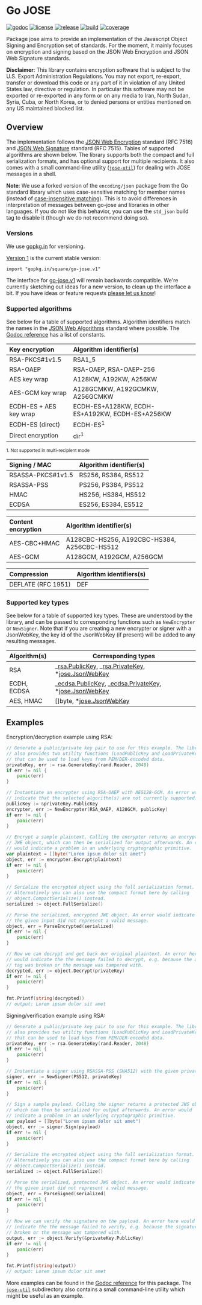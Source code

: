 # Go JOSE

[![godoc](http://img.shields.io/badge/godoc-reference-blue.svg?style=flat)](https://godoc.org/gopkg.in/square/go-jose.v1) [![license](http://img.shields.io/badge/license-apache_2.0-blue.svg?style=flat)](https://raw.githubusercontent.com/square/go-jose/master/LICENSE)
[![release](https://img.shields.io/github/release/square/go-jose.svg?style=flat)](https://github.com/square/go-jose/releases)
[![build](https://travis-ci.org/square/go-jose.svg?branch=master)](https://travis-ci.org/square/go-jose)
[![coverage](https://coveralls.io/repos/github/square/go-jose/badge.svg?branch=master)](https://coveralls.io/r/square/go-jose)

Package jose aims to provide an implementation of the Javascript Object Signing
and Encryption set of standards. For the moment, it mainly focuses on encryption
and signing based on the JSON Web Encryption and JSON Web Signature standards.

**Disclaimer**: This library contains encryption software that is subject to
the U.S. Export Administration Regulations. You may not export, re-export,
transfer or download this code or any part of it in violation of any United
States law, directive or regulation. In particular this software may not be
exported or re-exported in any form or on any media to Iran, North Sudan,
Syria, Cuba, or North Korea, or to denied persons or entities mentioned on any
US maintained blocked list.

## Overview

The implementation follows the
[JSON Web Encryption](http://dx.doi.org/10.17487/RFC7516)
standard (RFC 7516) and
[JSON Web Signature](http://dx.doi.org/10.17487/RFC7515)
standard (RFC 7515). Tables of supported algorithms are shown below.
The library supports both the compact and full serialization formats, and has
optional support for multiple recipients. It also comes with a small
command-line utility
([`jose-util`](https://github.com/square/go-jose/tree/master/jose-util))
for dealing with JOSE messages in a shell.

**Note**: We use a forked version of the `encoding/json` package from the Go
standard library which uses case-sensitive matching for member names (instead
of [case-insensitive matching](https://www.ietf.org/mail-archive/web/json/current/msg03763.html)).
This is to avoid differences in interpretation of messages between go-jose and
libraries in other languages. If you do not like this behavior, you can use the
`std_json` build tag to disable it (though we do not recommend doing so).

### Versions

We use [gopkg.in](https://gopkg.in) for versioning.

[Version 1](https://gopkg.in/square/go-jose.v1) is the current stable version:

    import "gopkg.in/square/go-jose.v1"

The interface for [go-jose.v1](https://gopkg.in/square/go-jose.v1) will remain
backwards compatible. We're currently sketching out ideas for a new version, to
clean up the interface a bit. If you have ideas or feature requests [please let
us know](https://github.com/square/go-jose/issues/64)!

### Supported algorithms

See below for a table of supported algorithms. Algorithm identifiers match
the names in the
[JSON Web Algorithms](http://dx.doi.org/10.17487/RFC7518)
standard where possible. The
[Godoc reference](https://godoc.org/github.com/square/go-jose#pkg-constants)
has a list of constants.

| Key encryption         | Algorithm identifier(s)                        |
| :--------------------- | :--------------------------------------------- |
| RSA-PKCS#1v1.5         | RSA1_5                                         |
| RSA-OAEP               | RSA-OAEP, RSA-OAEP-256                         |
| AES key wrap           | A128KW, A192KW, A256KW                         |
| AES-GCM key wrap       | A128GCMKW, A192GCMKW, A256GCMKW                |
| ECDH-ES + AES key wrap | ECDH-ES+A128KW, ECDH-ES+A192KW, ECDH-ES+A256KW |
| ECDH-ES (direct)       | ECDH-ES<sup>1</sup>                            |
| Direct encryption      | dir<sup>1</sup>                                |

<sup>1. Not supported in multi-recipient mode</sup>

| Signing / MAC     | Algorithm identifier(s) |
| :---------------- | :---------------------- |
| RSASSA-PKCS#1v1.5 | RS256, RS384, RS512     |
| RSASSA-PSS        | PS256, PS384, PS512     |
| HMAC              | HS256, HS384, HS512     |
| ECDSA             | ES256, ES384, ES512     |

| Content encryption | Algorithm identifier(s)                     |
| :----------------- | :------------------------------------------ |
| AES-CBC+HMAC       | A128CBC-HS256, A192CBC-HS384, A256CBC-HS512 |
| AES-GCM            | A128GCM, A192GCM, A256GCM                   |

| Compression        | Algorithm identifiers(s) |
| :----------------- | ------------------------ |
| DEFLATE (RFC 1951) | DEF                      |

### Supported key types

See below for a table of supported key types. These are understood by the
library, and can be passed to corresponding functions such as `NewEncrypter` or
`NewSigner`. Note that if you are creating a new encrypter or signer with a
JsonWebKey, the key id of the JsonWebKey (if present) will be added to any
resulting messages.

| Algorithm(s) | Corresponding types                                                                                                                                                                                                 |
| :----------- | ------------------------------------------------------------------------------------------------------------------------------------------------------------------------------------------------------------------- |
| RSA          | _[rsa.PublicKey](http://golang.org/pkg/crypto/rsa/#PublicKey), _[rsa.PrivateKey](http://golang.org/pkg/crypto/rsa/#PrivateKey), \*[jose.JsonWebKey](https://godoc.org/github.com/square/go-jose#JsonWebKey)         |
| ECDH, ECDSA  | _[ecdsa.PublicKey](http://golang.org/pkg/crypto/ecdsa/#PublicKey), _[ecdsa.PrivateKey](http://golang.org/pkg/crypto/ecdsa/#PrivateKey), \*[jose.JsonWebKey](https://godoc.org/github.com/square/go-jose#JsonWebKey) |
| AES, HMAC    | []byte, \*[jose.JsonWebKey](https://godoc.org/github.com/square/go-jose#JsonWebKey)                                                                                                                                 |

## Examples

Encryption/decryption example using RSA:

```Go
// Generate a public/private key pair to use for this example. The library
// also provides two utility functions (LoadPublicKey and LoadPrivateKey)
// that can be used to load keys from PEM/DER-encoded data.
privateKey, err := rsa.GenerateKey(rand.Reader, 2048)
if err != nil {
	panic(err)
}

// Instantiate an encrypter using RSA-OAEP with AES128-GCM. An error would
// indicate that the selected algorithm(s) are not currently supported.
publicKey := &privateKey.PublicKey
encrypter, err := NewEncrypter(RSA_OAEP, A128GCM, publicKey)
if err != nil {
	panic(err)
}

// Encrypt a sample plaintext. Calling the encrypter returns an encrypted
// JWE object, which can then be serialized for output afterwards. An error
// would indicate a problem in an underlying cryptographic primitive.
var plaintext = []byte("Lorem ipsum dolor sit amet")
object, err := encrypter.Encrypt(plaintext)
if err != nil {
	panic(err)
}

// Serialize the encrypted object using the full serialization format.
// Alternatively you can also use the compact format here by calling
// object.CompactSerialize() instead.
serialized := object.FullSerialize()

// Parse the serialized, encrypted JWE object. An error would indicate that
// the given input did not represent a valid message.
object, err = ParseEncrypted(serialized)
if err != nil {
	panic(err)
}

// Now we can decrypt and get back our original plaintext. An error here
// would indicate the the message failed to decrypt, e.g. because the auth
// tag was broken or the message was tampered with.
decrypted, err := object.Decrypt(privateKey)
if err != nil {
	panic(err)
}

fmt.Printf(string(decrypted))
// output: Lorem ipsum dolor sit amet
```

Signing/verification example using RSA:

```Go
// Generate a public/private key pair to use for this example. The library
// also provides two utility functions (LoadPublicKey and LoadPrivateKey)
// that can be used to load keys from PEM/DER-encoded data.
privateKey, err := rsa.GenerateKey(rand.Reader, 2048)
if err != nil {
	panic(err)
}

// Instantiate a signer using RSASSA-PSS (SHA512) with the given private key.
signer, err := NewSigner(PS512, privateKey)
if err != nil {
	panic(err)
}

// Sign a sample payload. Calling the signer returns a protected JWS object,
// which can then be serialized for output afterwards. An error would
// indicate a problem in an underlying cryptographic primitive.
var payload = []byte("Lorem ipsum dolor sit amet")
object, err := signer.Sign(payload)
if err != nil {
	panic(err)
}

// Serialize the encrypted object using the full serialization format.
// Alternatively you can also use the compact format here by calling
// object.CompactSerialize() instead.
serialized := object.FullSerialize()

// Parse the serialized, protected JWS object. An error would indicate that
// the given input did not represent a valid message.
object, err = ParseSigned(serialized)
if err != nil {
	panic(err)
}

// Now we can verify the signature on the payload. An error here would
// indicate the the message failed to verify, e.g. because the signature was
// broken or the message was tampered with.
output, err := object.Verify(&privateKey.PublicKey)
if err != nil {
	panic(err)
}

fmt.Printf(string(output))
// output: Lorem ipsum dolor sit amet
```

More examples can be found in the [Godoc
reference](https://godoc.org/github.com/square/go-jose) for this package. The
[`jose-util`](https://github.com/square/go-jose/tree/master/jose-util)
subdirectory also contains a small command-line utility which might
be useful as an example.
